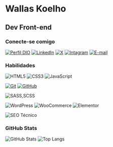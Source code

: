 
# Wallas Koelho


## Dev Front-end

### Conecte-se comigo

[![Perfil DIO](https://img.shields.io/badge/-Meu%20Perfil%20na%20DIO.ME-000?style=for-the-badge)](https://www.dio.me/users/cbw_coelho)
[![LinkedIn](https://img.shields.io/badge/-LinkedIn-000?style=for-the-badge&logo=linkedin&logoColor=30A3DC)](https://www.linkedin.com/in/wallas-koelho/)
[![X](https://img.shields.io/badge/-twitter-000?style=for-the-badge&logo=x&logoColor=fffff)](https://twitter.com/wallaskoelho)
[![Intagram](https://img.shields.io/badge/-Instagram-000?style=for-the-badge&logo=instagram&logoColor=DD2A7B)](https://www.instagram.com/wallaskoelho_dev/)
[![E-mail](https://img.shields.io/badge/-Email-000?style=for-the-badge&logo=gmail&logoColor=E94D5F)](mailto:cbw.coelho@gmail.com)


### Habilidades

![HTML5](https://img.shields.io/badge/HTML5-000?style=for-the-badge&logo=html5&logoColor=30A3DC)
![CSS3](https://img.shields.io/badge/CSS3-000?style=for-the-badge&logo=css3&logoColor=E94D5F)
![JavaScript](https://img.shields.io/badge/JavaScript-000?style=for-the-badge&logo=javascript&logoColor=30A3DC)

[![Git](https://img.shields.io/badge/Git-000?style=for-the-badge&logo=git&logoColor=E94D5F)](https://git-scm.com/doc)
[![GitHub](https://img.shields.io/badge/GitHub-000?style=for-the-badge&logo=github&logoColor=30A3DC)](https://docs.github.com/)

![SASS,SCSS](https://img.shields.io/badge/sass/scss-000?style=for-the-badge&logo=sass&logoColor=cc6699)

![WordPress](https://img.shields.io/badge/WordPress-000?style=for-the-badge&logo=WordPress&logoColor=21759b)
![WooCommerce](https://img.shields.io/badge/-woocommerce-000?style=for-the-badge&logo=woocommerce&logoColor=96588a)
![Elementor](https://img.shields.io/badge/Elementor-000?style=for-the-badge&logo=elementor&logoColor=92003B)

![SEO Técnico](https://img.shields.io/badge/seo%20tecnico-000?style=for-the-badge&logo=google&logoColor=FF7F00)

### GitHub Stats

![GitHub Stats](https://github-readme-stats.vercel.app/api?username=wallaskoelho&theme=transparent&bg_color=000&border_color=30A3DC&show_icons=true&icon_color=30A3DC&title_color=E94D5F&text_color=FFF)
![Top Langs](https://github-readme-stats-git-masterrstaa-rickstaa.vercel.app/api/top-langs/?username=wallaskoelho&layout=compact&bg_color=000&border_color=30A3DC&title_color=E94D5F&text_color=FFF)


